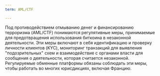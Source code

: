 ```yaml
---
term: AML/CTF

---
```

Под противодействием отмыванию денег и финансированию терроризма (AML/CTF) понимаются регулятивные меры, принимаемые для предотвращения использования биткоина в незаконной деятельности. Эти меры включают в себя идентификацию и проверку личности клиентов (KYC), мониторинг транзакций для выявления "подозрительных" схем и взаимодействие с органами власти для сообщения о деятельности, которая считается незаконной. Регулируемые обменные платформы обязаны соблюдать эти меры, чтобы работать во многих юрисдикциях, включая Францию.